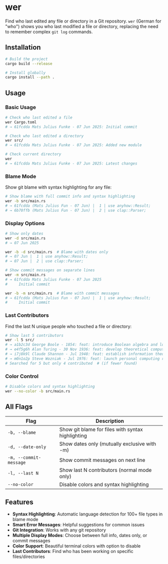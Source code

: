 # wer

Find who last edited any file or directory in a Git repository.
`wer` (German for "who") shows you who last modified a file or directory, replacing the need to remember complex `git log` commands.

## Installation

```bash
# Build the project
cargo build --release

# Install globally
cargo install --path .
```

## Usage

### Basic Usage

```bash
# Check who last edited a file
wer Cargo.toml
# → 61fcdda Mats Julius Funke - 07 Jun 2025: Initial commit

# Check who last edited a directory
wer src/
# → 61fcdda Mats Julius Funke - 07 Jun 2025: Added new module

# Check current directory
wer
# → 61fcdda Mats Julius Funke - 07 Jun 2025: Latest changes
```

### Blame Mode

Show git blame with syntax highlighting for any file:

```bash
# Show blame with full commit info and syntax highlighting
wer -b src/main.rs
# → 61fcdda (Mats Julius Fun - 07 Jun) |  1 | use anyhow::Result;
# → 6b70ffb (Mats Julius Fun - 07 Jun) |  2 | use clap::Parser;
```

### Display Options

```bash
# Show only dates
wer -d src/main.rs
# → 07 Jun 2025

wer -b -d src/main.rs  # Blame with dates only
# → 07 Jun |  1 | use anyhow::Result;
# → 07 Jun |  2 | use clap::Parser;

# Show commit messages on separate lines
wer -m src/main.rs
# → 61fcdda Mats Julius Funke - 07 Jun 2025
#     Initial commit

wer -b -m src/main.rs  # Blame with commit messages
# → 61fcdda (Mats Julius Fun - 07 Jun) |  1 | use anyhow::Result;
#     Initial commit
```

### Last Contributors

Find the last N unique people who touched a file or directory:

```bash
# Show last 5 contributors
wer -l 5 src/
# → a1b2c3d George Boole - 1854: feat: introduce Boolean algebra and logical foundations
# → e4f5g6h Alan Turing - 30 Nov 1936: feat: develop theoretical computing foundations
# → i7j8k9l Claude Shannon - Jul 1948: feat: establish information theory and digital communication
# → m0n1o2p Steve Wozniak - Jul 1976: feat: launch personal computing revolution
# Searched for 5 but only 4 contributed  # (if fewer found)
```

### Color Control

```bash
# Disable colors and syntax highlighting
wer --no-color -b src/main.rs
```

## All Flags

| Flag                   | Description                                       |
| ---------------------- | ------------------------------------------------- |
| `-b, --blame`          | Show git blame for files with syntax highlighting |
| `-d, --date-only`      | Show dates only (mutually exclusive with -m)      |
| `-m, --commit-message` | Show commit messages on next line                 |
| `-l, --last N`         | Show last N contributors (normal mode only)       |
| `--no-color`           | Disable colors and syntax highlighting            |

## Features

- **Syntax Highlighting**: Automatic language detection for 100+ file types in blame mode
- **Smart Error Messages**: Helpful suggestions for common issues
- **Git Integration**: Works with any git repository
- **Multiple Display Modes**: Choose between full info, dates only, or commit messages
- **Color Support**: Beautiful terminal colors with option to disable
- **Last Contributors**: Find who has been working on specific files/directories
